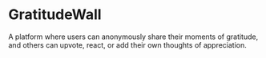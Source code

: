 # GratitudeWall
A platform where users can anonymously share their moments of gratitude, and others can upvote, react, or add their own thoughts of appreciation.
